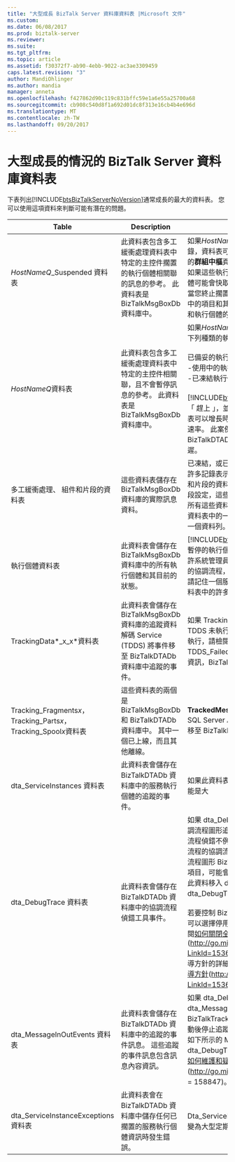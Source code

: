 ```yaml
---
title: "大型成長 BizTalk Server 資料庫資料表 |Microsoft 文件"
ms.custom: 
ms.date: 06/08/2017
ms.prod: biztalk-server
ms.reviewer: 
ms.suite: 
ms.tgt_pltfrm: 
ms.topic: article
ms.assetid: f30372f7-ab90-4ebb-9022-ac3ae3309459
caps.latest.revision: "3"
author: MandiOhlinger
ms.author: mandia
manager: anneta
ms.openlocfilehash: f427862d90c119c831bffc59e1a6e55a25700a68
ms.sourcegitcommit: cb908c540d8f1a692d01dc8f313e16cb4b4e696d
ms.translationtype: MT
ms.contentlocale: zh-TW
ms.lasthandoff: 09/20/2017
---
```

# <a name="large-growing-biztalk-server-database-tables"></a>大型成長的情況的 BizTalk Server 資料庫資料表
下表列出[!INCLUDE[btsBizTalkServerNoVersion](../includes/btsbiztalkservernoversion-md.md)]通常成長的最大的資料表。 您可以使用這項資料來判斷可能有潛在的問題。  
  
|Table|Description|註解|  
|-----------|-----------------|--------------|  
|*HostNameQ*_Suspended 資料表|此資料表包含多工緩衝處理資料表中特定的主控件擱置的執行個體相關聯的訊息的參考。 此資料表是 BizTalkMsgBoxDb 資料庫中。|如果*HostNameQ*_Suspended 資料表有多筆記錄，資料表可以包含有效擱置的執行個體中出現的**群組中樞**頁面。 您可以終止這些執行個體。 如果這些執行個體不會出現在**群組中樞**，執行個體可能會快取執行個體或被遺棄路由失敗報告。 當您終止擱置的執行個體時，您清除這個資料表中的項目和其相關聯的資料列中的多工緩衝處理和執行個體的資料表。|  
|*HostNameQ*資料表|此資料表包含多工緩衝處理資料表中特定的主控件相關聯，且不會暫停訊息的參考。 此資料表是 BizTalkMsgBoxDb 資料庫中。|如果*HostNameQ*資料表有多筆記錄，可能存在下列種類的執行個體：<br /><br /> 已備妥的執行執行個體<br />-使用中的執行個體<br />-已凍結執行個體<br /><br /> [!INCLUDE[btsBizTalkServerNoVersion](../includes/btsbiztalkservernoversion-md.md)]需要 「 趕上 」，並處理執行個體的時間。 這個資料表可以增長時處理內送速率 outpaces 處理外寄速率。 此案例中也可能是因為大型 BizTalkDTADb 資料庫或 SQL Server 磁碟延遲。|  
|多工緩衝處理、 組件和片段的資料表|這些資料表儲存在 BizTalkMsgBoxDb 資料庫的實際訊息資料。|已凍結，或已暫停，且目前正在使用的是，具有許多記錄表示大量訊息的多工緩衝處理、 組件和片段的資料表。 根據大小、 組件的數目和片段設定，這些資料表中的，單一訊息可能會產生所有這些資料表。 每個訊息都有多工緩衝處理資料表中的一個資料列和 Parts 資料表中的至少一個資料列。|  
|執行個體資料表|此資料表會儲存在 BizTalkMsgBoxDb 資料庫中的所有執行個體和其目前的狀態。|[!INCLUDE[btsBizTalkServerNoVersion](../includes/btsbiztalkservernoversion-md.md)]許多暫停的執行個體保留在執行個體資料表不應該允許系統管理員。 如果商務邏輯需要長時間執行的協調流程，應只會保留許多凍結的執行個體。 請記住一個服務執行個體可以與多工緩衝處理資料表中的許多訊息相關聯。|  
|TrackingData*_x_x*資料表|此資料表會儲存在 BizTalkMsgBoxDb 資料庫的追蹤資料解碼 Service (TDDS) 將事件移至 BizTalkDTADb 資料庫中追蹤的事件。|如果 TrackingData_*x_x*資料表很大，可能是 TDDS 未執行或未成功執行。 如果 TDDS 正在執行，請檢閱事件記錄檔和 TDDS_FailedTrackingData 資料表取得的錯誤資訊，BizTalkDTADb 資料庫中。|  
|Tracking_Fragments*x*，Tracking_Parts*x*，Tracking_Spool*x*資料表|這些資料表的兩個是 BizTalkMsgBoxDb 和 BizTalkDTADb 資料庫中。 其中一個已上線，而且其他離線。|**TrackedMessages_Copy_BizTalkMsgBoxDb** SQL Server Agent 作業追蹤的訊息內文會直接移至 BizTalkDTADb 資料庫中的這些資料表。|  
|dta_ServiceInstances 資料表|此資料表會儲存在 BizTalkDTADb 資料庫中的服務執行個體的追蹤的事件。|如果此資料表很大，BizTalkDTADb 資料庫。 可能是大|  
|dta_DebugTrace 資料表|此資料表會儲存在 BizTalkDTADb 資料庫中的協調流程偵錯工具事件。|如果 dta_DebugTrace 資料表有多筆記錄，協調流程圖形追蹤正在使用或所使用。 如果協調流程偵錯不例行作業需要，停用追蹤的所有協調流程的協調流程圖形。 如果已停用追蹤的協調流程圖形 BizTalkMsgBoxDb 資料庫中的待處理項目，可能會繼續成長，因為 TDDS 會繼續將此資料移入 dta_DebugTrace 資料表 dta_DebugTrace 資料表。<br /><br /> 若要控制 BizTalkDTADb 追蹤資料庫的大小，您可以選擇停用全域追蹤。 如需詳細資訊，請參閱[如何關閉全域追蹤](http://go.microsoft.com/fwlink/p/?LinkId=153687)(http://go.microsoft.com/fwlink/p/?LinkId=153687)。 如需追蹤資料庫大小調整指導方針的詳細資訊，請參閱[追蹤資料庫大小的指導方針](http://go.microsoft.com/fwlink/p/?LinkId=153688)(http://go.microsoft.com/fwlink/p/?LinkId=153688)。|  
|dta_MessageInOutEvents 資料表|此資料表會儲存在 BizTalkDTADb 資料庫中的追蹤的事件訊息。 這些追蹤的事件訊息包含訊息內容資訊。|如果 dta_DebugTrace 資料表和 dta_MessageInOutEvents 資料庫中的資料表 BizTalkTrackingDb 太大，您可以截斷資料表手動後停止追蹤主控件。 指示如何截斷資料表，如下所示的 Microsoft 知識庫文章 952555，「 dta_DebugTrace 資料表 」 一節底下的程序的[如何維護和疑難排解 BizTalk Server 資料庫](http://go.microsoft.com/fwlink/p/?LinkId=158847)(http://go.microsoft.com/fwlink/p/ 嗎？LinkId = 158847)。|  
|dta_ServiceInstanceExceptions 資料表|此資料表會在 BizTalkDTADb 資料庫中儲存任何已擱置的服務執行個體資訊時發生錯誤。|Dta_ServiceInstanceExceptions 資料表通常會變為大型定期已擱置的執行個體的環境中。|